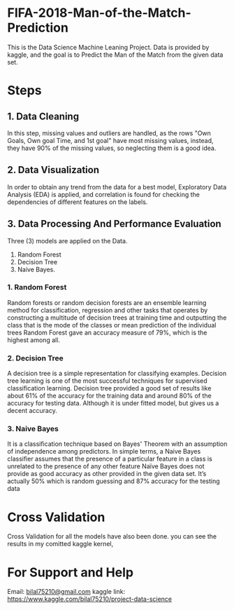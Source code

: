 # FIFA-2018-Man-of-the-Match-Prediction
This is the Data Science Machine Leaning Project. Data is provided by kaggle, and the goal is to Predict the Man of the Match from the given data set.
# Steps
## 1. Data Cleaning
In this step, missing values and outliers are handled, as the rows "Own Goals, Own goal Time, and 1st goal" have most missing values, instead, they have 90% of the missing values, so neglecting them is a good idea.
## 2. Data Visualization
In order to obtain any trend from the data for a best model, Exploratory Data Analysis (EDA) is applied, and correlation is found for checking the dependencies of different features on the labels. 
## 3. Data Processing And Performance Evaluation
Three (3) models are applied on the Data.
1. Random Forest
2. Decision Tree
3. Naive Bayes.
### 1. Random Forest
Random forests or random decision forests are an ensemble learning method for classification, regression and other tasks that operates by constructing a multitude of decision trees at training time and outputting the class that is the mode of the classes or mean prediction of the individual trees
Random Forest gave an accuracy measure of 79%, which is the highest among all.
### 2. Decision Tree
A decision tree is a simple representation for classifying examples. Decision tree learning is one of the most successful techniques for supervised classification learning.
Decision tree provided a good set of results like about 61% of the accuracy for the training data and around 80% of the accuracy for testing data. Although it is under fitted model, but gives us a decent accuracy.
### 3. Naive Bayes
It is a classification technique based on Bayes' Theorem with an assumption of independence among predictors. In simple terms, a Naive Bayes classifier assumes that the presence of a particular feature in a class is unrelated to the presence of any other feature
Naïve Bayes does not provide as good accuracy as other provided in the given data set. It’s actually 50% which is random guessing and 87% accuracy for the testing data 
# Cross Validation
Cross Validation for all the models have also been done. you can see the results in my comitted kaggle kernel,
# For Support and Help
Email: bilal75210@gmail.com
kaggle link: https://www.kaggle.com/bilal75210/project-data-science
